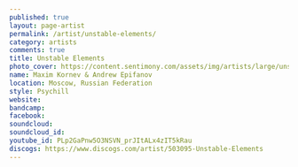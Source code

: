 ```yaml
---
published: true
layout: page-artist
permalink: /artist/unstable-elements/
category: artists
comments: true
title: Unstable Elements
photo_cover: https://content.sentimony.com/assets/img/artists/large/unstable-elements.jpg
name: Maxim Kornev & Andrew Epifanov
location: Moscow, Russian Federation
style: Psychill
website: 
bandcamp: 
facebook: 
soundcloud: 
soundcloud_id: 
youtube_id: PLp2GaPnw5O3NSVN_prJItALx4zIT5kRau
discogs: https://www.discogs.com/artist/503095-Unstable-Elements
---
```

